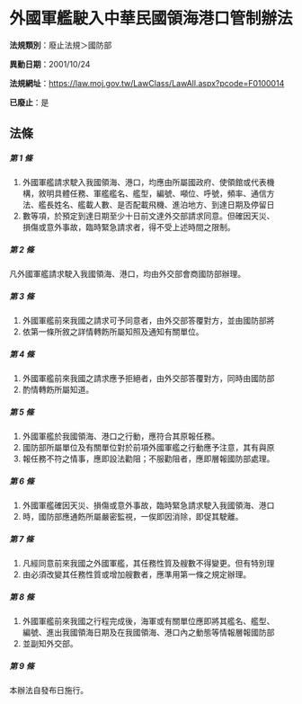 # 外國軍艦駛入中華民國領海港口管制辦法

**法規類別**：廢止法規＞國防部

**異動日期**：2001/10/24  

**法規網址**：https://law.moj.gov.tw/LawClass/LawAll.aspx?pcode=F0100014

**已廢止**：是



## 法條
##### 第 1 條
1. 外國軍艦請求駛入我國領海、港口，均應由所屬國政府、使領館或代表機  
構，敘明具體任務、軍艦艦名、艦型，編號、噸位、呼號，頻率、通信方  
法、艦長姓名、艦載人數、是否配載飛機、進泊地方、到達日期及停留日
1. 數等項，於預定到達日期至少十日前文達外交部請求同意。但確因天災、  
損傷或意外事故，臨時緊急請求者，得不受上述時間之限制。

##### 第 2 條
凡外國軍艦請求駛入我國領海、港口，均由外交部會商國防部辦理。

##### 第 3 條
1. 外國軍艦前來我國之請求可予同意者，由外交部答覆對方，並由國防部將
1. 依第一條所敘之詳情轉飭所屬知照及通知有關單位。

##### 第 4 條
1. 外國軍艦前來我國之請求應予拒絕者，由外交部答覆對方，同時由國防部
1. 酌情轉飭所屬知道。

##### 第 5 條
1. 外國軍艦於我國領海、港口之行動，應符合其原報任務。
1. 國防部所屬單位及有關單位對於前項外國軍艦之行動應予注意，其有與原
1. 報任務不符之情事，應即設法勸阻；不服勸阻者，應即層報國防部處理。

##### 第 6 條
1. 外國軍艦確因天災、損傷或意外事故，臨時緊急請求駛入我國領海、港口
1. 時，國防部應通飭所屬嚴密監視，一俟即因消除，即促其駛離。

##### 第 7 條
1. 凡經同意前來我國之外國軍艦，其任務性質及艘數不得變更。但有特別理
1. 由必須改變其任務性質或增加艘數者，應準用第一條之規定辦理。

##### 第 8 條
1. 外國軍艦前來我國之行程完成後，海軍或有關單位應即將其艦名、艦型、  
編號、進出我國領海日期及在我國領海、港口內之動態等情報層報國防部
1. 並副知外交部。

##### 第 9 條
本辦法自發布日施行。



